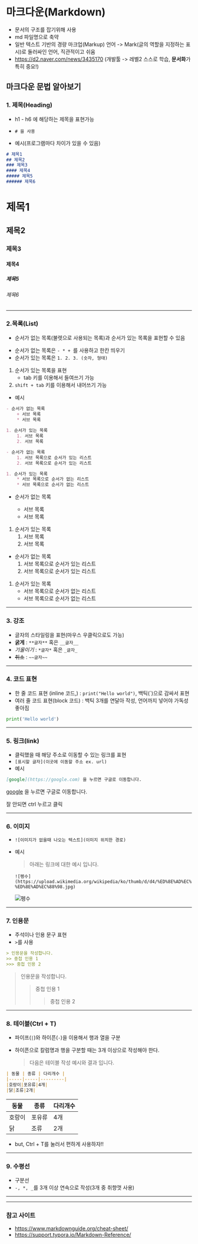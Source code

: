 # 마크다운(Markdown)

* 문서의 구조를 잡기위해 사용
* md 파일명으로 축약
* 일반 텍스트 기반의 경량 마크업(Markup) 언어 -> Mark(글의 역할을 지정하는 표시)로 둘러싸인 언어, 직관적이고 쉬움
* https://d2.naver.com/news/3435170  (개발툴 -> 레벨2 스스로 학습, **문서화**가 특히 중요!)



## 마크다운 문법 알아보기

### 1. 제목(Heading)

* h1 - h6 에 해당하는 제목을 표현가능

* `# 을 사용`
* 예시(프로그램마다 차이가 있을 수 있음)

```markdown
# 제목1
## 제목2
### 제목3
#### 제목4
##### 제목5
###### 제목6
```



# 제목1
## 제목2
### 제목3
#### 제목4
##### 제목5
###### 제목6



---

### 2.목록(List)

* 순서가 없는 목록(불렛으로 사용되는 목록)과 순서가 있는 목록을 표현할 수 있음

+ 순서가 없는 목록은 `- * + `를 사용하고 한칸 띄우기
+ 순서가 있는 목록은 `1. 2. 3. (숫자, 형태)`

1. 순서가 있는 목록을 표현
   + tab 키를 이용해서 들여쓰기 가능
2. `shift + tab` 키를 이용해서 내어쓰기 가능

+ 예시

``` markdown
- 순서가 없는 목록
	+ 서브 목록
	* 서브 목록
 
1. 순서가 있는 목록
	1. 서브 목록
	2. 서브 목록

- 순서가 없는 목록
	1. 서브 목록으로 순서가 있는 리스트
	2. 서브 목록으로 순서가 있는 리스트

1. 순서가 있는 목록
	* 서브 목록으로 순서가 없는 리스트
	* 서브 목록으로 순서가 없는 리스트
```

- 순서가 없는 목록
	+ 서브 목록
	
	* 서브 목록
	
	

1. 순서가 있는 목록
	1. 서브 목록
	2. 서브 목록
	
	

- 순서가 없는 목록
	1. 서브 목록으로 순서가 있는 리스트
	2. 서브 목록으로 순서가 있는 리스트
	
	

1. 순서가 있는 목록
	* 서브 목록으로 순서가 없는 리스트
	* 서브 목록으로 순서가 없는 리스트



---



### 3. 강조

* 글자의 스타일링을 표현(마우스 우클릭으로도 가능)
* **굵게** : `**글자**` 혹은 `__글자__`
* *기울이기* : `*글자*` 혹은 `_글자_`
* ~~취소~~ : `~~글자~~`



---



### 4. 코드 표현

* 한 줄 코드 표현 (inline 코드,) : `print("Hello world")`, 백틱(`)으로 감싸서 표현
* 여러 줄 코드 표현(block 코드) : 백틱 3개를 연달아 작성, 언어까지 넣어야 가독성 좋아짐

```python
print('Hello world')
```



---



### 5. 링크(link)

* 클릭했을 때 해당 주소로 이동할 수 있는 링크를 표현
* `[표시할 글자](이곳에 이동할 주소 ex. url)`
* 예시

```markdown
[google](https://google.com) 을 누르면 구글로 이동합니다.
```

[google](https://google.com) 을 누르면 구글로 이동합니다.

잘 안되면 ctrl 누르고 클릭



---



### 6. 이미지

* `![이미지가 없을때 나오는 텍스트](이미지 위치한 경로)`

* 예시

  > 아래는 링크에 대한 예시 입니다.

  ```
  ![펭수](https://upload.wikimedia.org/wikipedia/ko/thumb/d/d4/%ED%8E%AD%EC%88%98.jpg/300px-%ED%8E%AD%EC%88%98.jpg)
  ```

  ![펭수](https://upload.wikimedia.org/wikipedia/ko/thumb/d/d4/%ED%8E%AD%EC%88%98.jpg/300px-%ED%8E%AD%EC%88%98.jpg)

  

---



### 7. 인용문

* 주석이나 인용 문구 표현
* `>`를 사용

```markdown
> 인용문을 작성합니다.
>> 중첩 인용 1
>>> 중첩 인용 2
```

> 인용문을 작성합니다.
> > 중첩 인용 1
> >
> > > 중첩 인용 2



---



### 8. 테이블(Ctrl + T)

* 파이프(`|`)와 하이픈(`-`)을 이용해서 행과 열을 구분

* 하이픈으로 칼럼명과 행을 구분할 때는 3개 이상으로 작성해야 한다.

  > 다음은 테이블 작성 예시와 결과 입니다.

``` markdown
| 동물 | 종류 | 다리개수 |
|-----|-----|---------|
|호랑이|포유류|4개|
|닭|조류|2개|
```

| 동물   | 종류   | 다리개수 |
| ------ | ------ | -------- |
| 호랑이 | 포유류 | 4개      |
| 닭     | 조류   | 2개      |

* but, Ctrl + T를 눌러서 편하게 사용하자!!



---



### 9. 수평선

* 구분선
* `-, *, _`를 3개 이상 연속으로 작성(3개 중 취향껏 사용)

----



---



### 참고 사이트

* https://www.markdownguide.org/cheat-sheet/
* https://support.typora.io/Markdown-Reference/